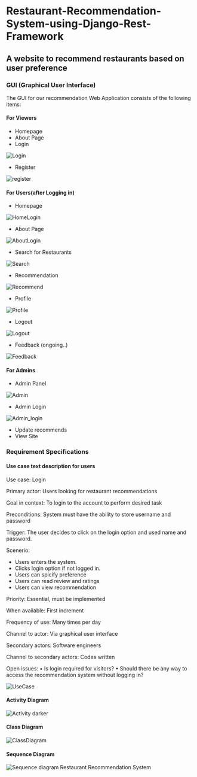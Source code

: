 # Restaurant-Recommendation-System-using-Django-Rest-Framework
## A website to recommend restaurants based on user preference
### GUI (Graphical User Interface)

The GUI for our recommendation Web Application consists of the following items:

#### For Viewers

- Homepage
- About Page
- Login

![Login](https://user-images.githubusercontent.com/54397552/187203392-83c2761b-df64-4f39-bee6-ca1b7b3cc35d.PNG)

- Register

![register](https://user-images.githubusercontent.com/54397552/187203449-fa45a479-5df6-4ac2-8393-52474414c0a8.PNG)


#### For Users(after Logging in)

- Homepage

![HomeLogin](https://user-images.githubusercontent.com/54397552/187203195-0d61653d-5788-4eff-8e4c-2d9a1078d710.PNG)

- About Page

![AboutLogin](https://user-images.githubusercontent.com/54397552/187203347-2e3c9ec0-bbc8-4aad-9807-017e5d277dc1.PNG)

- Search for Restaurants

![Search](https://user-images.githubusercontent.com/54397552/187204355-8bfc93a6-a1b6-4982-a62e-20b1cc5c390e.PNG)

- Recommendation

![Recommend](https://user-images.githubusercontent.com/54397552/187204405-83554d7d-8fe0-4079-9bae-bb0ee4b7d59d.PNG)

- Profile

![Profile](https://user-images.githubusercontent.com/54397552/187204438-d1a06c65-6119-4358-91a8-3142c5f682df.PNG)

- Logout

![Logout](https://user-images.githubusercontent.com/54397552/187204611-03ee7647-2501-4ad1-a66b-344932853f13.PNG)

- Feedback (ongoing..)

![Feedback](https://user-images.githubusercontent.com/54397552/187205152-6c3c902e-fd1a-4cd3-8c29-9035accdd8dd.PNG)

#### For Admins

- Admin Panel

![Admin](https://user-images.githubusercontent.com/54397552/187204539-048c8138-8689-468c-b59d-81b309029f04.PNG)

- Admin Login

![Admin_login](https://user-images.githubusercontent.com/54397552/187204884-7a45bfa8-b8ce-4fd1-b0c2-a2ec5ee06c89.PNG)

- Update recommends
- View Site

### Requirement Specifications

#### Use case text description for users
Use case: Login

Primary actor: Users looking for restaurant recommendations

Goal in context: To login to the account to perform desired task

Preconditions: System must have the ability to store username and password

Trigger: The user decides to click on the login option and used name and password.

Scenerio:
- Users enters the system.
- Clicks login option if not logged in.
- Users can spicify preference
- Users can read review and ratings
- Users can view recommendation

Priority: Essential, must be implemented

When available: First increment

Frequency of use: Many times per day

Channel to actor: Via graphical user interface

Secondary actors: Software engineers

Channel to secondary actors: Codes written

Open issues:
• Is login required for visitors?
• Should there be any way to access the recommendation system without logging in?


![UseCase](https://user-images.githubusercontent.com/54397552/187206259-1bda9c7b-1bde-4a68-8295-93d7a1475cde.png)


#### Activity Diagram

![Activity darker](https://user-images.githubusercontent.com/54397552/187207285-66d07ea3-9317-4fc1-860c-5f0c6b6fa2f7.png)

#### Class Diagram

![ClassDiagram](https://user-images.githubusercontent.com/54397552/187207555-5eb809e6-145f-45b4-a672-6fc79cdaa063.png)

#### Sequence Diagram

![Sequence diagram Restaurant Recommendation System](https://user-images.githubusercontent.com/54397552/187207600-97934cb7-fde7-42f7-982b-14546aa2709a.png)


